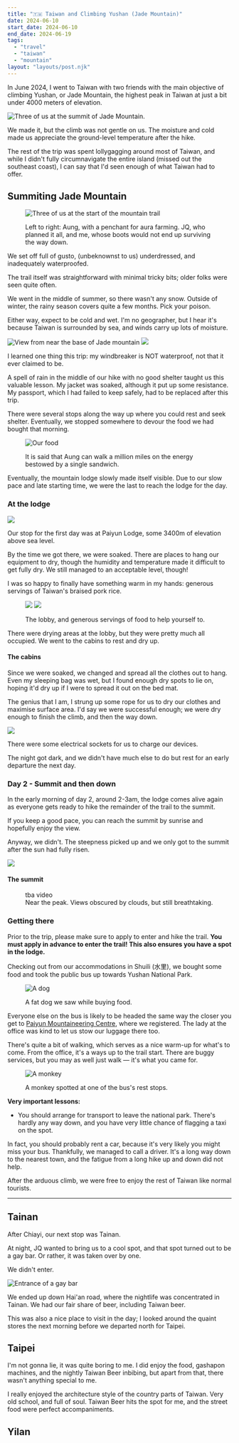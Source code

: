 ```yaml
---
title: "🇹🇼 Taiwan and Climbing Yushan (Jade Mountain)"
date: 2024-06-10
start_date: 2024-06-10
end_date: 2024-06-19
tags:
  - "travel"
  - "taiwan"
  - "mountain"
layout: "layouts/post.njk"
---
```


In June 2024, I went to Taiwan with two friends with the main objective of climbing Yushan,
or Jade Mountain, the highest peak in Taiwan at just a bit under 4000 meters of elevation.

![Three of us at the summit of Jade Mountain.](./yushan-summit.jpg)

We made it, but the climb was not gentle on us. The moisture and cold made us
appreciate the ground-level temperature after the hike.

The rest of the trip was spent lollygagging around most of Taiwan,
and while I didn't fully circumnavigate the entire island (missed out the southeast coast),
I can say that I'd seen enough of what Taiwan had to offer.

## Summiting Jade Mountain

<figure>

![Three of us at the start of the mountain trail](./yushan-base.jpg)

<figcaption>Left to right: Aung, with a penchant for aura farming.
JQ, who planned it all, and me, whose boots would not end up surviving the way down.
</figcaption>
</figure>

We set off full of gusto, (unbeknownst to us) underdressed, and inadequately waterproofed.

The trail itself was straightforward with minimal tricky bits; older folks were seen
quite often.

We went in the middle of summer, so there wasn't any snow. Outside of winter,
the rainy season covers quite a few months. Pick your poison.

Either way, expect to be cold and wet. I'm no geographer, but I hear it's
because Taiwan is surrounded by sea, and winds carry up lots of moisture.

![View from near the base of Jade mountain](./yushan-base2.jpg)
![](./yushan-midhike.jpg)

I learned one thing this trip: my windbreaker is NOT waterproof, not that it ever claimed to be.

A spell of rain in the middle of our hike with no good shelter taught us this valuable lesson.
My jacket was soaked, although it put up some resistance. My passport, which I had failed to keep safely,
had to be replaced after this trip.

There were several stops along the way up where you could rest and seek shelter.
Eventually, we stopped somewhere to devour the food we had bought that morning.

<figure>

![Our food](./yushan-snack.jpg)

<figcaption>It is said that Aung can walk a million miles on the energy bestowed
by a single sandwich.</figcaption>
</figure>

Eventually, the mountain lodge slowly made itself visible. Due to our slow pace
and late starting time, we were the last to reach the lodge for the day.

### At the lodge

![](./yushan-lodge.jpg)

Our stop for the first day was at Paiyun Lodge, some 3400m of elevation above sea level.

By the time we got there, we were soaked.
There are places to hang our equipment to dry, though
the humidity and temperature made it difficult to
get fully dry. We still managed to an acceptable level, though!

I was so happy to finally have something warm in my hands: generous servings of Taiwan's braised pork rice.

<figure>

![](./yushan-lodgelobby.jpg)
![](./yushan-lodgefood.jpg)

<figcaption>The lobby, and generous servings of food to help yourself to.</figcaption>
</figure>

There were drying areas at the lobby, but they were pretty much all occupied. 
We went to the cabins to rest and dry up.

#### The cabins

Since we were soaked, we changed and spread all the clothes out to hang.
Even my sleeping bag was wet, but I found enough dry spots to lie on, hoping it'd 
dry up if I were to spread it out on the bed mat.

The genius that I am, I strung up some rope for us to dry our clothes and maximise
surface area. I'd say we were successful enough; we were dry enough to finish the climb,
and then the way down.

![](./yushan-lodgebed.jpg)

There were some electrical sockets for us to charge our devices.

The night got dark, and we didn't have much else to do but rest for an early departure
the next day.

### Day 2 - Summit and then down

In the early morning of day 2, around 2-3am, the lodge comes alive again as
everyone gets ready to hike the remainder of the trail to the summit.

If you keep a good pace, you can reach the summit by sunrise and hopefully
enjoy the view.

Anyway, we didn't. The steepness picked up and we only got to the summit after
the sun had fully risen.

![](./yushan-day2morning.jpg)

#### The summit

<figure>
tba video
<figcaption>Near the peak. Views obscured by clouds, but still breathtaking.</figcaption>
</figure>

### Getting there

Prior to the trip, please make sure to apply to enter and hike the trail.
**You must apply in advance to enter the trail! This also ensures you have a spot in the lodge.**

Checking out from our accommodations in Shuili (水里), we bought some food and took 
the public bus up towards Yushan National Park.

<figure>

![A dog](./dog.jpg)
<figcaption>A fat dog we saw while buying food.</figcaption>
</figure>

Everyone else on the bus is likely to be headed the same way the closer you get to
[Paiyun Mountaineering Centre](https://maps.app.goo.gl/PxBaDftmCt3m5dWJA),
where we registered. The lady at the office was kind to let us stow our luggage there too.

There's quite a bit of walking, which serves as a nice warm-up for what's to come.
From the office, it's a ways up to the trail start. There are buggy services, but
you may as well just walk — it's what you came for.

<figure>

![A monkey](./monkey.jpg)
<figcaption>A monkey spotted at one of the bus's rest stops.</figcaption>
</figure>

**Very important lessons:**
- You should arrange for transport to leave the national park. There's hardly any way down,
and you have very little chance of flagging a taxi on the spot.

In fact, you should probably rent a car, because it's very likely you might miss your bus.
Thankfully, we managed to call a driver. It's a long way down to the nearest town,
and the fatigue from a long hike up and down did not help.

After the arduous climb, we were free to enjoy the rest of Taiwan like normal tourists.

---

## Tainan

After Chiayi, our next stop was Tainan.

At night, JQ wanted to bring us to a cool spot, and that spot turned out 
to be a gay bar. Or rather, it was taken over by one.

We didn't enter.

![Entrance of a gay bar](./tainan-gaybar.jpg)

We ended up down Hai'an road, where the nightlife was concentrated in Tainan.
We had our fair share of beer, including Taiwan beer.

This was also a nice place to visit in the day; I looked around the quaint stores
the next morning before we departed north for Taipei.

## Taipei

I'm not gonna lie, it was quite boring to me.
I did enjoy the food, gashapon machines, and the nightly Taiwan Beer inbibing,
but apart from that, there wasn't anything special to me.

I really enjoyed the architecture style of the country
parts of Taiwan. Very old school, and full of soul.
Taiwan Beer hits the spot for me, and the street food
were perfect accompaniments.

## Yilan

